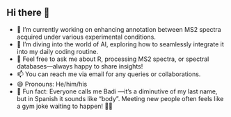 ## Hi there 👋
- 🔭 I’m currently working on enhancing annotation between MS2 spectra acquired under various experimental conditions.
- 🌱 I’m diving into the world of AI, exploring how to seamlessly integrate it into my daily coding routine.
- 💬 Feel free to ask me about R, processing MS2 spectra, or spectral databases—always happy to share insights!
- 📫 You can reach me via email for any queries or collaborations.
- 😄 Pronouns: He/him/his
- 🌟 Fun fact: Everyone calls me Badi —it’s a diminutive of my last name, but in Spanish it sounds like “body”. Meeting new people often feels like a gym joke waiting to happen! 💪😂
<!--
**jmbadia/jmbadia** is a ✨ _special_ ✨ repository because its `README.md` (this file) appears on your GitHub profile.

Here are some ideas to get you started:

- 🔭 I’m currently working on ...
- 🌱 I’m currently learning ...
- 👯 I’m looking to collaborate on ...
- 🤔 I’m looking for help with ...
- 💬 Ask me about ...
- 📫 How to reach me: ...
- 😄 Pronouns: ...
- ⚡ Fun fact: ...
-->
